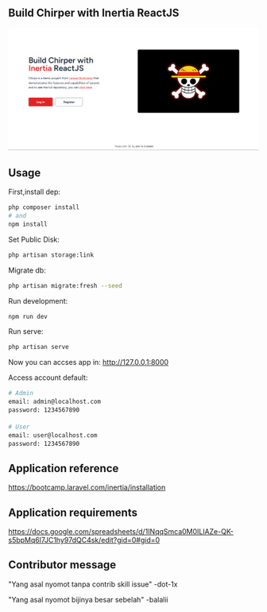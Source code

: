 ## Build Chirper with Inertia ReactJS

![laravel-chirps-react](https://raw.githubusercontent.com/balalii/laravel-chirps-react/refs/heads/main/public/assets/chrip.png)

## Usage

First,install dep:

```bash
php composer install
# and
npm install
```

Set Public Disk:

```bash
php artisan storage:link
```

Migrate db:

```bash
php artisan migrate:fresh --seed
```

Run development:

```bash
npm run dev
```

Run serve:

```bash
php artisan serve
```

Now you can accses app in: http://127.0.0.1:8000

Access account default:

```bash
# Admin
email: admin@localhost.com
password: 1234567890

# User
email: user@localhost.com
password: 1234567890
```

## Application reference

https://bootcamp.laravel.com/inertia/installation

## Application requirements

https://docs.google.com/spreadsheets/d/1INqqSmca0M0ILlAZe-QK-s5bpMq6l7JC1hy97dQC4sk/edit?gid=0#gid=0

## Contributor message

"Yang asal nyomot tanpa contrib skill issue" -dot-1x

"Yang asal nyomot bijinya besar sebelah" -balalii
